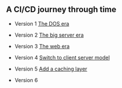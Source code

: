 ## A CI/CD journey through time

* Version 1 [The DOS era](v1/README.md)
* Version 2 [The big server era](v2/README.md)
* Version 3 [The web era](v3/README.md)
* Version 4 [Switch to client server model](v4/README.md)
* Version 5 [Add a caching layer](v5/README.md)

* Version 6 [](v6/README.md)
